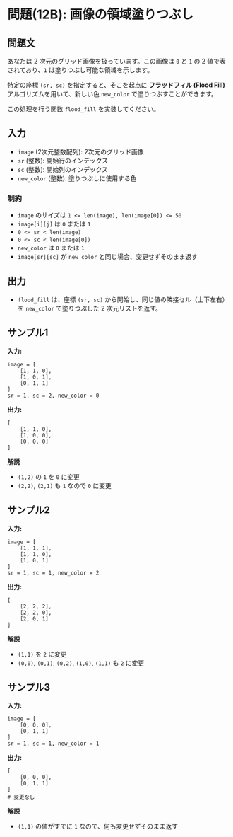 # 問題(12B): 画像の領域塗りつぶし

## 問題文

あなたは 2 次元のグリッド画像を扱っています。この画像は `0` と `1` の 2 値で表されており、`1` は塗りつぶし可能な領域を示します。

特定の座標 `(sr, sc)` を指定すると、そこを起点に **フラッドフィル (Flood Fill)** アルゴリズムを用いて、新しい色 `new_color` で塗りつぶすことができます。

この処理を行う関数 `flood_fill` を実装してください。

## 入力

- `image` (2次元整数配列): 2次元のグリッド画像
- `sr` (整数): 開始行のインデックス
- `sc` (整数): 開始列のインデックス
- `new_color` (整数): 塗りつぶしに使用する色

### 制約

- `image` のサイズは `1 <= len(image), len(image[0]) <= 50`
- `image[i][j]` は `0` または `1`
- `0 <= sr < len(image)`
- `0 <= sc < len(image[0])`
- `new_color` は `0` または `1`
- `image[sr][sc]` が `new_color` と同じ場合、変更せずそのまま返す

## 出力

- `flood_fill` は、座標 `(sr, sc)` から開始し、同じ値の隣接セル（上下左右）を `new_color` で塗りつぶした 2 次元リストを返す。

## サンプル1

**入力:**
```
image = [
    [1, 1, 0],
    [1, 0, 1],
    [0, 1, 1]
]
sr = 1, sc = 2, new_color = 0
```

**出力:**
```
[
    [1, 1, 0],
    [1, 0, 0],
    [0, 0, 0]
]
```

**解説**
- `(1,2)` の `1` を `0` に変更
- `(2,2)`, `(2,1)` も `1` なので `0` に変更

## サンプル2

**入力:**
```
image = [
    [1, 1, 1],
    [1, 1, 0],
    [1, 0, 1]
]
sr = 1, sc = 1, new_color = 2
```

**出力:**
```
[
    [2, 2, 2],
    [2, 2, 0],
    [2, 0, 1]
]
```

**解説**
- `(1,1)` を `2` に変更
- `(0,0)`, `(0,1)`, `(0,2)`, `(1,0)`, `(1,1)` も `2` に変更

## サンプル3

**入力:**
```
image = [
    [0, 0, 0],
    [0, 1, 1]
]
sr = 1, sc = 1, new_color = 1
```

**出力:**
```
[
    [0, 0, 0],
    [0, 1, 1]
]
# 変更なし
```

**解説**
- `(1,1)` の値がすでに `1` なので、何も変更せずそのまま返す
